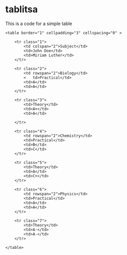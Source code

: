 # tablitsa
This is a code for a simple table


<!DOCTYPE html>
<html>

<head>
	<title>tablitsa</title>
	<meta charset="utf-8">
</head>

<body>

	<table border="1" cellpadding="3" cellspacing="0" >
	
		<tr class="1">
			<td colspan="2">Subject</td>
			<td>John Doe</td>
			<td>Miriam Luther</td>
		</tr>

		<tr class="2">
			<td rowspan="2">Biology</td>
			<	td>Practical</td>
			<td>A</td>
			<td>A</td>
		</tr>
	
		<tr class="3">
			<td>Theory</td>
			<td>A+</td>
			<td>A</td>

		</tr>
	
		<tr class="4">
			<td rowspan="2">Chemistry</td>
			<td>Practical</td>
			<td>B</td>
			<td>C</td>
		</tr>
	
		<tr class="5">
			<td>Theory</td>
			<td>A</td>
			<td>C+</td>
		</tr>
	
		<tr class="6">
			<td rowspan="2">Physics</td>
			<td>Practical</td>
			<td>A</td>
			<td>A</td>
		</tr>
	
		<tr class="7">
			<td>Theory</td>
			<td>A-</td>
			<td>A-</td>
		</tr>

	</table>
  
</body>
</html>
